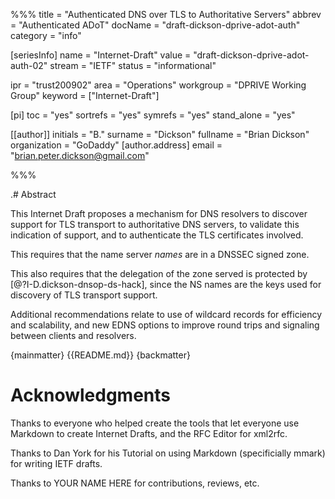%%%
title = "Authenticated DNS over TLS to Authoritative Servers"
abbrev = "Authenticated ADoT"
docName = "draft-dickson-dprive-adot-auth"
category = "info"

[seriesInfo]
name = "Internet-Draft"
value = "draft-dickson-dprive-adot-auth-02"
stream = "IETF"
status = "informational"


ipr = "trust200902"
area = "Operations"
workgroup = "DPRIVE Working Group"
keyword = ["Internet-Draft"]

[pi]
toc = "yes"
sortrefs = "yes"
symrefs = "yes"
stand_alone = "yes"

[[author]]
initials = "B."
surname = "Dickson"
fullname = "Brian Dickson"
organization = "GoDaddy"
  [author.address]
  email = "brian.peter.dickson@gmail.com"

%%%


.# Abstract

This Internet Draft proposes a mechanism for DNS resolvers to discover support for TLS transport to authoritative DNS servers, to validate this indication of support, and to authenticate the TLS certificates involved.

This requires that the name server _names_ are in a DNSSEC signed zone.

This also requires that the delegation of the zone served is protected by [@?I-D.dickson-dnsop-ds-hack], since the NS names are the keys used for discovery of TLS transport support.

Additional recommendations relate to use of wildcard records for efficiency and scalability, and new EDNS options to improve round trips and signaling between clients and resolvers.

{mainmatter}
{{README.md}}
{backmatter}

# Acknowledgments

Thanks to everyone who helped create the tools that let everyone use Markdown to create 
Internet Drafts, and the RFC Editor for xml2rfc.

Thanks to Dan York for his Tutorial on using Markdown (specificially mmark) for writing IETF drafts.

Thanks to YOUR NAME HERE for contributions, reviews, etc.
